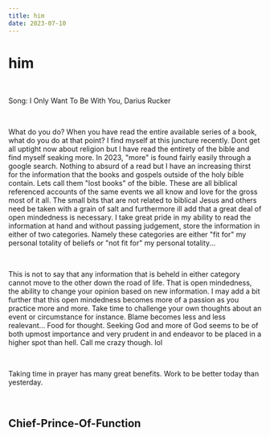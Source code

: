 ```yaml
---
title: him
date: 2023-07-10
---
```


# him

<br>

Song: I Only Want To Be With You, Darius Rucker

<br>

What do you do? When you have read the entire available series of a book, what do you do at that point? I find myself at this juncture recently. Dont get all uptight now about religion but I have read the entirety of the bible and find myself seaking more. In 2023, "more" is found fairly easily through a google search. Nothing to absurd of a read but I have an increasing thirst for the information that the books and gospels outside of the holy bible contain. Lets call them "lost books" of the bible. These are all biblical referenced accounts of the same events we all know and love for the gross most of it all. The small bits that are not related to biblical Jesus and others need be taken with a grain of salt and furthermore ill add that a great deal of open mindedness is necessary. I take great pride in my ability to read the information at hand and without passing judgement, store the information in either of two categories. Namely these categories are either "fit for" my personal totality of beliefs or "not fit for" my personal totality... 

<br>

This is not to say that any information that is beheld in either category cannot move to the other down the road of life. That is open mindedness, the ability to change your opinion based on new information. I may add a bit further that this open mindedness becomes more of a passion as you practice more and more. Take time to challenge your own thoughts about an event or circumstance for instance. Blame becomes less and less realevant... Food for thought. Seeking God and more of God seems to be of both upmost importance and very prudent in and endeavor to be placed in a higher spot than hell. Call me crazy though. lol 

<br>

Taking time in prayer has many great benefits. Work to be better today than yesterday.


<br>

## Chief-Prince-Of-Function

